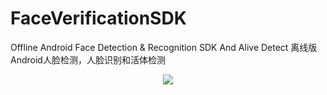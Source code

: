 # FaceVerificationSDK

Offline Android Face Detection &amp; Recognition SDK And Alive Detect 离线版Android人脸检测，人脸识别和活体检测

<div align=center>
<img src="[https://user-images.githubusercontent.com/15169396/182625740-50b9668d-d500-40df-9dfd-447733989328.jpeg](https://user-images.githubusercontent.com/15169396/182627098-0ca24289-641b-4593-bf7c-72b09c4bf94e.jpeg)"/>
</div>

